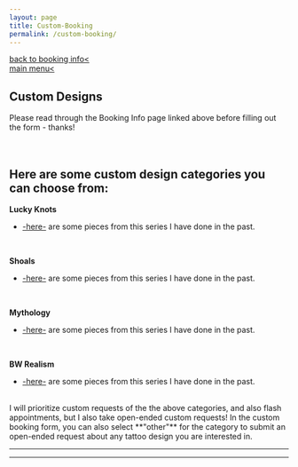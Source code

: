 ```yaml
---
layout: page
title: Custom-Booking
permalink: /custom-booking/
---
```

<a href="/booking-info">back to booking info< </a>  
<a href="/">main menu< </a>
<br>

## Custom Designs  
  
Please read through the Booking Info page linked above before filling out the form - thanks!  
<br>
<br>
## Here are some custom design categories you can choose from:  

**Lucky Knots**  
* <a href="/lucky-knots">-here-</a> are some pieces from this series I have done in the past.  
<br>

**Shoals**  
* <a href="/shoals">-here-</a> are some pieces from this series I have done in the past.  
<br>

**Mythology**  
* <a href="/mythology">-here-</a> are some pieces from this series I have done in the past.  
<br>

**BW Realism**  
* <a href="/bw-realism">-here-</a> are some pieces from this series I have done in the past.  

<br>
I will prioritize custom requests of the the above categories, and also flash appointments, but I also take open-ended custom requests!  
In the custom booking form, you can also select **"other"** for the category to submit an open-ended request about any tattoo design you are interested in.  

---
<!-- ## <center> <a href="https://form.jotform.com/213116766264254">CUSTOM DESIGN Booking Form Link</a> </center>   -->
---



<!-- I will be accepting some custom requests whenever I have the capacity to.  Please email me at onion.ttt@gmail.com if you are interested in a custom design : )  
<br>
**Some things I would extra love to work on:** flowers! plants! mythology! birds! human figures!  
Some things I probably won't do: tigers, snakes with lots of individual scales  
<br>
Please put “Custom Tattoo Request” in the email subject line.  
<br>
In your email, let me know:  
<br>
- Details about the design you’d want  
- Style  
- BW or color  
- Size in inches (please check with a physical ruler rather than eyeballing it)  
- Placement  
- Any reference images.  
- Are you local to NYC or coming from out of town? (this does not affect your booking, it is useful information to me when dealing with rescheduling and such)
<br>


I will let you know if I’m down to do the project with you, along with price quote and scheduling link. 

Custom designs are available to view at the time of the appointment - happy to make any desired adjustments at that time.  

I am intentionally going to be going through and responding to custom requests slower so as to not burn out on administrative work as I have in the past, so if you must know by a specific date please put that in the email. It may generally take me up to a few weeks to get back to you. (to be totally honest, sometimes a month or two)

Thanks for your interest in working with me! : ) -->

